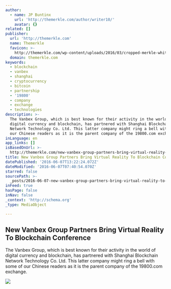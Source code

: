 ```yaml
---
author:
  - name: JP Buntinx
    url: 'http://themerkle.com/author/writer10/'
    avatar: {}
related: []
publisher:
  url: 'http://themerkle.com'
  name: Themerkle
  favicon: >-
    http://themerkle.com/wp-content/uploads/2016/03/cropped-merkle-white-1-192x192.png
  domain: themerkle.com
keywords:
  - blockchain
  - vanbex
  - shanghai
  - cryptocurrency
  - bitcoin
  - partnership
  - '19800'
  - company
  - exchange
  - technologies
description: >-
  The Vanbex Group, which is best known for their activity in the world of
  digital currency and blockchain, has partnered with Shanghai Blockchain
  Network Technology Co. Ltd. This latter company might ring a bell with some of
  our Chinese readers as it is the parent company of the 19800.com exchange.
inLanguage: en
app_links: []
isBasedOnUrl: >-
  http://themerkle.com/new-vanbex-group-partners-bring-virtual-reality-to-blockchain-conference/
title: New Vanbex Group Partners Bring Virtual Reality To Blockchain Conference
datePublished: '2016-06-07T13:22:24.072Z'
dateModified: '2016-06-07T07:40:54.070Z'
starred: false
sourcePath: >-
  _posts/2016-06-07-new-vanbex-group-partners-bring-virtual-reality-to-blockchai.md
inFeed: true
hasPage: false
inNav: false
_context: 'http://schema.org'
_type: MediaObject

---
```

<article style=""><h1>New Vanbex Group Partners Bring Virtual Reality To Blockchain Conference</h1><p>The Vanbex Group, which is best known for their activity in the world of digital currency and blockchain, has partnered with Shanghai Blockchain Network Technology Co. Ltd. This latter company might ring a bell with some of our Chinese readers as it is the parent company of the 19800.com exchange.</p><img src="http://themerkle.com/wp-content/uploads/2016/06/shutterstock_374152483.jpg" /></article>